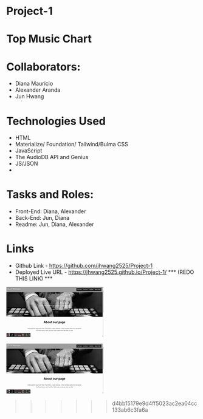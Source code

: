 # Project-1 

# Top Music Chart

# Collaborators:
* Diana Mauricio
* Alexander Aranda
* Jun Hwang

# Technologies Used
* HTML
* Materialize/ Foundation/ Tailwind/Bulma
 CSS
* JavaScript
* The AudioDB API and Genius 
* JS/JSON
* 
# Tasks and Roles:

* Front-End: Diana, Alexander
* Back-End: Jun, Diana
* Readme: Jun, Diana, Alexander

# Links

* Github Link -  https://github.com/jhwang2525/Project-1
* Deployed Live URL - https://jhwang2525.github.io/Project-1/ *** (REDO THIS LINK) ***




![Alt Text](https://github.com/jhwang2525/Project-1/blob/main/assets/images/TopChart!%20(1).gif?raw=true)

![Alt Text](https://github.com/jhwang2525/Project-1/blob/main/assets/images/TopChart!%20(1).gif?raw=true)
>>>>>>> d4bb15179e9d4ff5023ac2ea04cc133ab6c3fa6a
